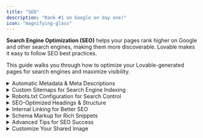 ```yaml
---
title: "SEO"
description: "Rank #1 on Google on day one!"
icon: "magnifying-glass"
---
```


**Search Engine Optimization (SEO)** helps your pages rank higher on Google and other search engines, making them more discoverable. Lovable makes it easy to follow SEO best practices.

This guide walks you through how to optimize your Lovable-generated pages for search engines and maximize visibility.

  <details>
<summary>Automatic Metadata & Meta Descriptions</summary>
Metadata plays a crucial role in how search engines understand and display your content. Lovable can automatically generate:

    - **Title Tags** – Optimized based on page content.
    - **Meta Descriptions** – AI-generated summaries that improve click-through rates.
    - **Keywords** – Relevant keyword suggestions based on content.

    
### **Pro Tip:**
When prompting Lovable, include “Follow SEO best practices” to ensure metadata is included.

</details>
  <details>
<summary>Custom Sitemaps for Search Engine Indexing</summary>
A sitemap helps search engines crawl and index your website efficiently. Lovable allows you to:

    - Generate an XML **sitemap** for your project.
    - Submit the sitemap to **Google Search Console** for faster indexing.

    Ensure **all important pages are indexed** correctly.

    **How to Generate a Sitemap in Lovable:**

    

### Step 1
Ask Lovable to **"Create a sitemap"** for your project.

### Step 2
Download the **sitemap.xml** file.

### Step 3
Submit it to **Google Search Console** under “Sitemaps.”

</details>
  <details>
<summary>Robots.txt Configuration for Search Control</summary>
The `robots.txt` file tells search engines which pages they should or shouldn’t crawl. Lovable can create and customize this file for you.

    **Steps to Add a robots.txt File:**

    

### Step 1
Prompt Lovable with **"Generate a robots.txt file for my site."**

### Step 2
Customize the file to allow or block search engines from specific pages.

### Step 3
Upload it to your site’s root directory.

</details>
  <details>
<summary>SEO-Optimized Headings & Structure</summary>
Headings (H1, H2, H3…) help search engines understand your content. Lovable ensures:

    - **H1 tags are unique and descriptive.**
    - **H2 and H3 tags** organize content logically.
    - **Keyword-rich headings** are included where relevant.

    
### **Best Practice:**
Keep only **one H1 per page** and structure content hierarchically with H2 and H3 subheadings.

</details>
  <details>
<summary>Internal Linking for Better SEO</summary>
Internal links help users and search engines navigate your site. Lovable can:

    - Suggest **relevant internal links** between pages.
    - Ensure **logical site architecture** for easy indexing.
    - Improve **page authority** with proper linking strategies.

    **How to Add Internal Links in Lovable:**

    

### Step 1
Use prompts like **"Suggest internal links for this page."**

### Step 2
Manually add links to **related content** within your project.

### Step 3
Keep anchor text descriptive and relevant.

</details>
  <details>
<summary>Schema Markup for Rich Snippets</summary>
Schema markup enhances how your pages appear in search results (e.g., showing ratings, FAQs, or event details). Lovable supports:

    - **Basic schema markup** for articles, FAQs, and products.
    - **SEO-optimized structured data** that Google understands.

    **How to Use Schema in Lovable:**

    

### Step 1
Ask Lovable: **"Generate schema markup for this page."**

### Step 2
Copy the JSON-LD code and insert it into your site.

### Step 3
Validate it using **Google’s Rich Results Test.**

</details>
  <details>
<summary>Advanced Tips for SEO Success</summary>
- **Optimize images** with alt text and compressed file sizes.
    - **Avoid duplicate content** by making each page unique.
    - **Use long-tail keywords** to target niche searches.
    - **Keep content fresh** with regular updates.
</details>
  <details>
<summary>Customize Your Shared Image</summary>
When sharing your project on social media, you can customize the preview image in two ways:

    

## FAQ

  <details>
<summary>How long does it take for Google to index my page?</summary>
Google typically indexes pages within a few hours to a few days. Submitting a sitemap speeds up this process.
</details>
  <details>
<summary>What if I don’t see my page ranking?</summary>
Check if your sitemap is submitted and ensure your content follows SEO best practices.
</details>
  <details>
<summary>Does Lovable optimize for mobile SEO?</summary>
Yes\! Lovable ensures mobile-friendly page structures automatically.
</details>